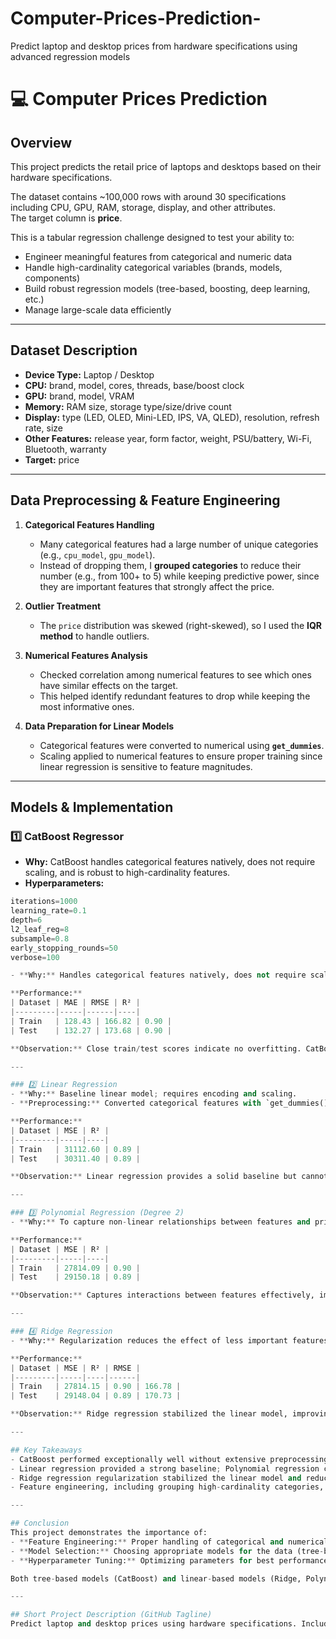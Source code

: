 # Computer-Prices-Prediction-
Predict laptop and desktop prices from hardware specifications using advanced regression models

# 💻 Computer Prices Prediction

## Overview
This project predicts the retail price of laptops and desktops based on their hardware specifications.  

The dataset contains ~100,000 rows with around 30 specifications including CPU, GPU, RAM, storage, display, and other attributes.  
The target column is **price**.

This is a tabular regression challenge designed to test your ability to:
- Engineer meaningful features from categorical and numeric data
- Handle high-cardinality categorical variables (brands, models, components)
- Build robust regression models (tree-based, boosting, deep learning, etc.)
- Manage large-scale data efficiently

---

## Dataset Description
- **Device Type:** Laptop / Desktop  
- **CPU:** brand, model, cores, threads, base/boost clock  
- **GPU:** brand, model, VRAM  
- **Memory:** RAM size, storage type/size/drive count  
- **Display:** type (LED, OLED, Mini-LED, IPS, VA, QLED), resolution, refresh rate, size  
- **Other Features:** release year, form factor, weight, PSU/battery, Wi-Fi, Bluetooth, warranty  
- **Target:** price

---

## Data Preprocessing & Feature Engineering

1. **Categorical Features Handling**  
   - Many categorical features had a large number of unique categories (e.g., `cpu_model`, `gpu_model`).  
   - Instead of dropping them, I **grouped categories** to reduce their number (e.g., from 100+ to 5) while keeping predictive power, since they are important features that strongly affect the price.

2. **Outlier Treatment**  
   - The `price` distribution was skewed (right-skewed), so I used the **IQR method** to handle outliers.  

3. **Numerical Features Analysis**  
   - Checked correlation among numerical features to see which ones have similar effects on the target.  
   - This helped identify redundant features to drop while keeping the most informative ones.  

4. **Data Preparation for Linear Models**  
   - Categorical features were converted to numerical using **`get_dummies`**.  
   - Scaling applied to numerical features to ensure proper training since linear regression is sensitive to feature magnitudes.  

---

## Models & Implementation

### 1️⃣ CatBoost Regressor
- **Why:** CatBoost handles categorical features natively, does not require scaling, and is robust to high-cardinality features.  
- **Hyperparameters:**
```python
iterations=1000
learning_rate=0.1
depth=6
l2_leaf_reg=8
subsample=0.8
early_stopping_rounds=50
verbose=100

- **Why:** Handles categorical features natively, does not require scaling, robust to high-cardinality features.  

**Performance:**
| Dataset | MAE | RMSE | R² |
|---------|-----|------|----|
| Train   | 128.43 | 166.82 | 0.90 |
| Test    | 132.27 | 173.68 | 0.90 |

**Observation:** Close train/test scores indicate no overfitting. CatBoost efficiently handled categorical features without preprocessing.

---

### 2️⃣ Linear Regression
- **Why:** Baseline linear model; requires encoding and scaling.  
- **Preprocessing:** Converted categorical features with `get_dummies()`, applied scaling.  

**Performance:**
| Dataset | MSE | R² |
|---------|-----|----|
| Train   | 31112.60 | 0.89 |
| Test    | 30311.40 | 0.89 |

**Observation:** Linear regression provides a solid baseline but cannot capture non-linear relationships well.

---

### 3️⃣ Polynomial Regression (Degree 2)
- **Why:** To capture non-linear relationships between features and price.  

**Performance:**
| Dataset | MSE | R² |
|---------|-----|----|
| Train   | 27814.09 | 0.90 |
| Test    | 29150.18 | 0.89 |

**Observation:** Captures interactions between features effectively, improving over linear regression.

---

### 4️⃣ Ridge Regression
- **Why:** Regularization reduces the effect of less important features and prevents overfitting without removing features.  

**Performance:**
| Dataset | MSE | R² | RMSE |
|---------|-----|----|------|
| Train   | 27814.15 | 0.90 | 166.78 |
| Test    | 29148.04 | 0.89 | 170.73 |

**Observation:** Ridge regression stabilized the linear model, improving generalization while keeping all features.

---

## Key Takeaways
- CatBoost performed exceptionally well without extensive preprocessing, handling categorical features natively.  
- Linear regression provided a strong baseline; Polynomial regression captured non-linear relationships.  
- Ridge regression regularization stabilized the linear model and reduced overfitting.  
- Feature engineering, including grouping high-cardinality categories, handling outliers, and removing redundant numerical features, significantly enhanced model performance.

---

## Conclusion
This project demonstrates the importance of:  
- **Feature Engineering:** Proper handling of categorical and numerical features, outlier treatment.  
- **Model Selection:** Choosing appropriate models for the data (tree-based vs linear-based).  
- **Hyperparameter Tuning:** Optimizing parameters for best performance.  

Both tree-based models (CatBoost) and linear-based models (Ridge, Polynomial Regression) achieved strong performance with careful preprocessing, resulting in accurate price prediction without overfitting.

---

## Short Project Description (GitHub Tagline)
Predict laptop and desktop prices using hardware specifications. Includes advanced preprocessing, handling high-cardinality categorical features, and multiple regression models (CatBoost, Linear, Polynomial, Ridge). Achieves strong predictive performance with minimal overfitting.
